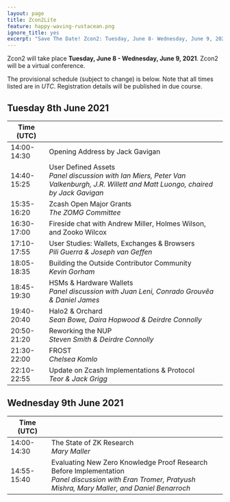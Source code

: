 ```yaml
---
layout: page
title: Zcon2Lite
feature: happy-waving-rustacean.png
ignore_title: yes
excerpt: "Save The Date! Zcon2: Tuesday, June 8- Wednesday, June 9, 2021"
---
```


Zcon2 will take place **Tuesday, June 8 - Wednesday, June 9, 2021**. Zcon2 will be a virtual conference.

The provisional schedule (subject to change) is below. Note that all times listed are in *UTC*. Registration details will be published in due course.

## Tuesday 8th June 2021
| Time (UTC) |   |
| ---------------- | -------------- |
| 14:00-14:30 | Opening Address by Jack Gavigan |
| 14:40-15:25 | User Defined Assets <br>*Panel discussion with Ian Miers, Peter Van Valkenburgh, J.R. Willett and Matt Luongo, chaired by Jack Gavigan* |
| 15:35-16:20 | Zcash Open Major Grants<br>*The ZOMG Committee* |
| 16:30-17:00 | Fireside chat with Andrew Miller, Holmes Wilson, and Zooko Wilcox |
| 17:10-17:55 | User Studies: Wallets, Exchanges & Browsers<br>*Pili Guerra & Joseph van Geffen* |
| 18:05-18:35 | Building the Outside Contributor Community<br>*Kevin Gorham*  |
| 18:45-19:30 | HSMs & Hardware Wallets<br>*Panel discussion with Juan Leni, Conrado Grouvêa & Daniel James* |
| 19:40-20:40 | Halo2 & Orchard<br>*Sean Bowe, Daira Hopwood & Deirdre Connolly* |
| 20:50-21:20 | Reworking the NUP<br>*Steven Smith & Deirdre Connolly* |
| 21:30-22:00 | FROST<br>*Chelsea Komlo* |
| 22:10-22:55 | Update on Zcash Implementations & Protocol<br>*Teor & Jack Grigg* |

## Wednesday 9th June 2021
| Time (UTC) |   |
| ---------------- | -------------- |
| 14:00-14:30 | The State of ZK Research<br>*Mary Maller* |
| 14:55-15:40 | Evaluating New Zero Knowledge Proof Research Before Implementation<br>*Panel discussion with Eran Tromer, Pratyush Mishra, Mary Maller, and Daniel Benarroch* |

